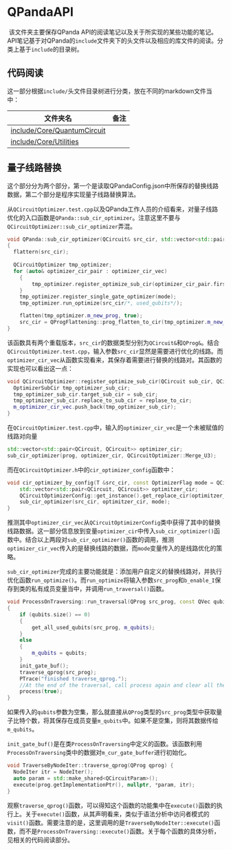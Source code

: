 # QPandaAPI

​	该文件夹主要保存QPanda API的阅读笔记以及关于所实现的某些功能的笔记。API笔记基于对QPanda的`include`文件夹下的头文件以及相应的库文件的阅读。分类上基于`include`的目录树。

## 代码阅读

这一部分根据`include/`头文件目录树进行分类，放在不同的markdown文件当中：

| 文件夹名                                 | 备注 |
| ---------------------------------------- | ---- |
| [include/Core/QuantumCircuit](./Core.md) |      |
| [include/Core/Utilities](./Utilities.md) |      |

## 量子线路替换

​	这个部分分为两个部分，第一个是读取QPandaConfig.json中所保存的替换线路数据，第二个部分是程序实现量子线路替换算法。

​	从`QCircuitOptimizer.test.cpp`以及QPanda工作人员的介绍看来，对量子线路优化的入口函数是`QPanda::sub_cir_optimizer`。注意这里不要与`QCircuitOptimizer::sub_cir_optimizer`弄混。

```C++
void QPanda::sub_cir_optimizer(QCircuit& src_cir, std::vector<std::pair<QCircuit, QCircuit>> optimizer_cir_vec, const OptimizerFlag mode)
{
  flattern(src_cir);
  
  QCircuitOptimizer tmp_optimizer;
  for (auto& optimizer_cir_pair : optimizer_cir_vec)
	{
		tmp_optimizer.register_optimize_sub_cir(optimizer_cir_pair.first, optimizer_cir_pair.second);
	}
	tmp_optimizer.register_single_gate_optimizer(mode);
	tmp_optimizer.run_optimize(src_cir/*, used_qubits*/);

	flatten(tmp_optimizer.m_new_prog, true);
	src_cir = QProgFlattening::prog_flatten_to_cir(tmp_optimizer.m_new_prog);
}
```

​	该函数具有两个重载版本，`src_cir`的数据类型分别为`QCircuit&`和`QProg&`。结合`QCircuitOptimizer.test.cpp`，输入参数`src_cir`显然是需要进行优化的线路。而`optimizer_cir_vec`从函数实现看来，其保存着需要进行替换的线路对。其函数的实现也可以看出这一点：

```C++
void QCircuitOptimizer::register_optimize_sub_cir(QCircuit sub_cir, QCircuit replace_to_cir) {
  OptimizerSubCir tmp_optimizer_sub_cir;
  tmp_optimizer_sub_cir.target_sub_cir = sub_cir;
  tmp_optimizer_sub_cir.replace_to_sub_cir = replase_to_cir;
  m_optimizer_cir_vec.push_back(tmp_optimizer_sub_cir);
}
```

​	在`QCircuitOptimizer.test.cpp`中，输入的`optimizer_cir_vec`是一个未被赋值的线路对向量

```c++
std::vector<std::pair<QCircuit, QCircuit>> optimizer_cir;
sub_cir_optimizer(prog, optimizer_cir, QCircuitOptimizer::Merge_U3);
```

​	而在`QCircuitOptimizer.h`中的`cir_optimizer_config`函数中：

```C++
void cir_optimizer_by_config(T &src_cir, const OptimizerFlag mode = QCircuitOPtimizer::Merge_H_X) {
	std::vector<std::pair<QCircuit, QCircuit>> optimitzer_cir;
	QCircuitOptimizerConfig::get_instance().get_replace_cir(optimitzer_cir);
	sub_cir_optimizer(src_cir, optimitzer_cir, mode);
}
```

​	推测其中`optimizer_cir_vec`从`QCircuitOptimizerConfig`类中获得了其中的替换线路数据。这一部分信息放到变量`optimizer_cir`中传入`sub_cir_optimizer()`函数中。结合以上两段对`sub_cir_optimizer()`函数的调用，推测`optimizer_cir_vec`传入的是替换线路的数据，而`mode`变量传入的是线路优化的策略。

​	`sub_cir_optimizer`完成的主要功能就是：添加用户自定义的替换线路对，并执行优化函数`run_optimize()`。而`run_optimize`将输入参数`src_prog`和`b_enable_I`保存到类的私有成员变量当中，并调用`run_traversal()`函数。

```C++
void ProcessOnTraversing::run_traversal(QProg src_prog, const QVec qubits /*= {}*/)
{
	if (qubits.size() == 0)
	{
		get_all_used_qubits(src_prog, m_qubits);
	}
	else
	{
		m_qubits = qubits;
	}
	init_gate_buf();
	traverse_qprog(src_prog);
	PTrace("finished traverse_qprog.");
	//At the end of the traversal, call process again and clear all the gate-buf
	process(true);
}
```

​	如果传入的`qubits`参数为空集，那么就直接从`QProg`类型的`src_prog`类型中获取量子比特个数，将其保存在成员变量`m_qubits`中。如果不是空集，则将其数据传给`m_qubits`。

​	`init_gate_buf()`是在类`ProcessOnTraversing`中定义的函数。该函数利用`ProcessOnTraversing`类中的数据对`m_cur_gate_buffer`进行初始化。

```C++
void TraverseByNodeIter::traverse_qprog(QProg qprog) {
  NodeIter itr = NodeIter();
  auto param = std::make_shared<QCircuitParam>();
  execute(prog.getImplementationPtr(), nullptr, *param, itr);
}
```

​	观察`traverse_qprog()`函数，可以得知这个函数的功能集中在`execute()`函数的执行上。关于`execute()`函数，从其声明看来，类似于语法分析中访问者模式的`visit()`函数。需要注意的是，这里调用的是`TraverseByNodeIter::execute()`函数，而不是`ProcessOnTraversing::execute()`函数。关于每个函数的具体分析，见相关的代码阅读部分。

​	

